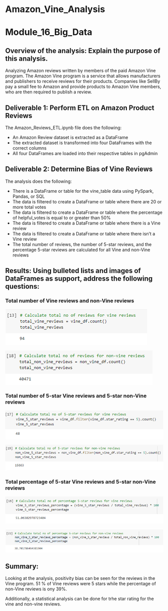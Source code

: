 # Amazon_Vine_Analysis
# Module_16_Big_Data

## Overview of the analysis: Explain the purpose of this analysis.
Analyzing Amazon reviews written by members of the paid Amazon Vine program. The Amazon Vine program is a service that allows manufacturers and publishers to receive reviews for their products. Companies like SellBy pay a small fee to Amazon and provide products to Amazon Vine members, who are then required to publish a review.

## Deliverable 1: Perform ETL on Amazon Product Reviews
The Amazon_Reviews_ETL.ipynb file does the following:
- An Amazon Review dataset is extracted as a DataFrame
- The extracted dataset is transformed into four DataFrames with the correct columns
- All four DataFrames are loaded into their respective tables in pgAdmin 

## Deliverable 2: Determine Bias of Vine Reviews
The analysis does the following:
- There is a DataFrame or table for the vine_table data using PySpark, Pandas, or SQL
- The data is filtered to create a DataFrame or table where there are 20 or more total votes
- The data is filtered to create a DataFrame or table where the percentage of helpful_votes is equal to or greater than 50%
- The data is filtered to create a DataFrame or table where there is a Vine review
- The data is filtered to create a DataFrame or table where there isn’t a Vine review
- The total number of reviews, the number of 5-star reviews, and the percentage 5-star reviews are calculated for all Vine and non-Vine reviews

## Results: Using bulleted lists and images of DataFrames as support, address the following questions:

### Total number of Vine reviews and non-Vine reviews
![total_vine_reviews](https://github.com/veenapu/Amazon_Vine_Analysis/blob/main/Images/fig1_total_vine_reviews.PNG)

![total_non_vine_reviews](https://github.com/veenapu/Amazon_Vine_Analysis/blob/main/Images/fig2_total_non_vine_reviews.PNG)

### Total number of 5-star Vine reviews and 5-star non-Vine reviews
![no_of_5_star_reviews](https://github.com/veenapu/Amazon_Vine_Analysis/blob/main/Images/fig3_total_vine_5_star_reviews.PNG)

![no_of_5_star_non_vine_reviews](https://github.com/veenapu/Amazon_Vine_Analysis/blob/main/Images/fig4_total_non_vine_5_star_reviews.PNG)

### Total percentage of 5-star Vine reviews and 5-star non-Vine reviews
![total_percentage_vine_reviews](https://github.com/veenapu/Amazon_Vine_Analysis/blob/main/Images/fig5_total_percentage_vine_reviews.PNG)

![total_percentage_non_vine_reviews](https://github.com/veenapu/Amazon_Vine_Analysis/blob/main/Images/fig6_toal_percentage_non_vine_reviews.PNG)

## Summary: 
Looking at the analysis, positivity bias can be seen for the reviews in the Vine program.  51 % of Vine reviews were 5 stars while the percentage of non-Vine reviews is ony 39%. 

Additionally, a statistical analysis can be done for trhe star rating for the vine and non-vine reviews.
